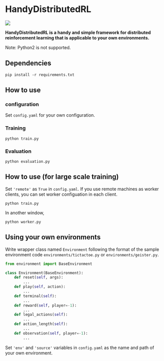 # HandyDistributedRL

![](https://github.com/DeNA/HandyDistributedRL/workflows/test_env_push/badge.svg?branch=master)

**HandyDistributedRL is a handy and simple framework for distributed reinforcement learning that is applicable to your own environments.**

Note: Python2 is not supported.

## Dependencies
```shell
pip install -r requirements.txt
```

## How to use

### configuration

Set `config.yaml` for your own configuration.

### Training

```shell
python train.py
```

### Evaluation

```shell
python evaluation.py
```

## How to use (for large scale training)

Set `'remote'` as `True` in `config.yaml`.
If you use remote machines as worker clients, you can set worker configuation in each client.

```shell
python train.py
```

In another window,
```shell
python worker.py
```

## Using your own environments

Write wrapper class named `Environment` following the format of the sample environment code `environments/tictactoe.py` or `environments/geister.py`.

```python
from environment import BaseEnvironment

class Environment(BaseEnvironment):
    def reset(self, args):
        ...
    def play(self, action):
        ...
    def terminal(self):
        ...
    def reward(self, player=-1):
        ...
    def legal_actions(self):
        ...
    def action_length(self):
        ...
    def observation(self, player=-1):
        ...
```

Set `'env'` and `'source'` variables in `config.yaml` as the name and path of your own environment.
